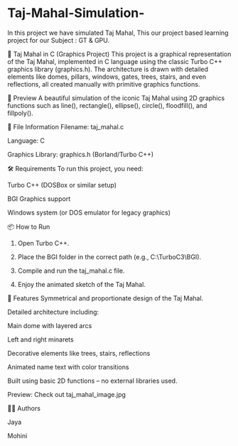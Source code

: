 # Taj-Mahal-Simulation-
In this project we have simulated Taj Mahal, This our project based learning project for our Subject : GT &amp; GPU.

🕌 Taj Mahal in C (Graphics Project)
This project is a graphical representation of the Taj Mahal, implemented in C language using the classic Turbo C++ graphics library (graphics.h). The architecture is drawn with detailed elements like domes, pillars, windows, gates, trees, stairs, and even reflections, all created manually with primitive graphics functions.

🎨 Preview
A beautiful simulation of the iconic Taj Mahal using 2D graphics functions such as line(), rectangle(), ellipse(), circle(), floodfill(), and fillpoly().

<!-- Optional: Add a screenshot of the output if you want -->

📁 File Information
Filename: taj_mahal.c

Language: C

Graphics Library: graphics.h (Borland/Turbo C++)

🛠️ Requirements
To run this project, you need:

Turbo C++ (DOSBox or similar setup)

BGI Graphics support

Windows system (or DOS emulator for legacy graphics)

📦 How to Run
1. Open Turbo C++.

2. Place the BGI folder in the correct path (e.g., C:\TurboC3\BGI).

3. Compile and run the taj_mahal.c file.

4. Enjoy the animated sketch of the Taj Mahal.

🌟 Features
Symmetrical and proportionate design of the Taj Mahal.

Detailed architecture including:

Main dome with layered arcs

Left and right minarets

Decorative elements like trees, stairs, reflections

Animated name text with color transitions

Built using basic 2D functions – no external libraries used.

Preview:
Check out taj_mahal_image.jpg

👩‍💻 Authors

Jaya

Mohini
